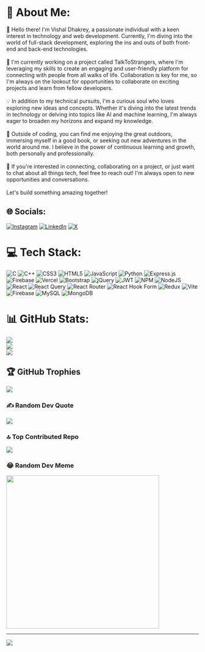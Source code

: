 # 💫 About Me:
👋 Hello there! I'm Vishal Dhakrey, a passionate individual with a keen interest in technology and web development. Currently, I'm diving into the world of full-stack development, exploring the ins and outs of both front-end and back-end technologies.<br><br>🚀 I'm currently working on a project called TalkToStrangers, where I'm leveraging my skills to create an engaging and user-friendly platform for connecting with people from all walks of life. Collaboration is key for me, so I'm always on the lookout for opportunities to collaborate on exciting projects and learn from fellow developers.<br><br>💡 In addition to my technical pursuits, I'm a curious soul who loves exploring new ideas and concepts. Whether it's diving into the latest trends in technology or delving into topics like AI and machine learning, I'm always eager to broaden my horizons and expand my knowledge.<br><br>🌱 Outside of coding, you can find me enjoying the great outdoors, immersing myself in a good book, or seeking out new adventures in the world around me. I believe in the power of continuous learning and growth, both personally and professionally.<br><br>💬 If you're interested in connecting, collaborating on a project, or just want to chat about all things tech, feel free to reach out! I'm always open to new opportunities and conversations.<br><br>Let's build something amazing together!


## 🌐 Socials:
[![Instagram](https://img.shields.io/badge/Instagram-%23E4405F.svg?logo=Instagram&logoColor=white)](https://instagram.com/curious.vishal) [![LinkedIn](https://img.shields.io/badge/LinkedIn-%230077B5.svg?logo=linkedin&logoColor=white)](https://linkedin.com/in/vishaldhakrey) [![X](https://img.shields.io/badge/X-black.svg?logo=X&logoColor=white)](https://x.com/vishaldhakrey3) 

# 💻 Tech Stack:
![C](https://img.shields.io/badge/c-%2300599C.svg?style=for-the-badge&logo=c&logoColor=white) ![C++](https://img.shields.io/badge/c++-%2300599C.svg?style=for-the-badge&logo=c%2B%2B&logoColor=white) ![CSS3](https://img.shields.io/badge/css3-%231572B6.svg?style=for-the-badge&logo=css3&logoColor=white) ![HTML5](https://img.shields.io/badge/html5-%23E34F26.svg?style=for-the-badge&logo=html5&logoColor=white) ![JavaScript](https://img.shields.io/badge/javascript-%23323330.svg?style=for-the-badge&logo=javascript&logoColor=%23F7DF1E) ![Python](https://img.shields.io/badge/python-3670A0?style=for-the-badge&logo=python&logoColor=ffdd54) ![Express.js](https://img.shields.io/badge/express.js-%23404d59.svg?style=for-the-badge&logo=express&logoColor=%2361DAFB) ![Firebase](https://img.shields.io/badge/firebase-%23039BE5.svg?style=for-the-badge&logo=firebase) ![Vercel](https://img.shields.io/badge/vercel-%23000000.svg?style=for-the-badge&logo=vercel&logoColor=white) ![Bootstrap](https://img.shields.io/badge/bootstrap-%238511FA.svg?style=for-the-badge&logo=bootstrap&logoColor=white) ![jQuery](https://img.shields.io/badge/jquery-%230769AD.svg?style=for-the-badge&logo=jquery&logoColor=white) ![JWT](https://img.shields.io/badge/JWT-black?style=for-the-badge&logo=JSON%20web%20tokens) ![NPM](https://img.shields.io/badge/NPM-%23CB3837.svg?style=for-the-badge&logo=npm&logoColor=white) ![NodeJS](https://img.shields.io/badge/node.js-6DA55F?style=for-the-badge&logo=node.js&logoColor=white) ![React](https://img.shields.io/badge/react-%2320232a.svg?style=for-the-badge&logo=react&logoColor=%2361DAFB) ![React Query](https://img.shields.io/badge/-React%20Query-FF4154?style=for-the-badge&logo=react%20query&logoColor=white) ![React Router](https://img.shields.io/badge/React_Router-CA4245?style=for-the-badge&logo=react-router&logoColor=white) ![React Hook Form](https://img.shields.io/badge/React%20Hook%20Form-%23EC5990.svg?style=for-the-badge&logo=reacthookform&logoColor=white) ![Redux](https://img.shields.io/badge/redux-%23593d88.svg?style=for-the-badge&logo=redux&logoColor=white) ![Vite](https://img.shields.io/badge/vite-%23646CFF.svg?style=for-the-badge&logo=vite&logoColor=white) ![Firebase](https://img.shields.io/badge/Firebase-039BE5?style=for-the-badge&logo=Firebase&logoColor=white) ![MySQL](https://img.shields.io/badge/mysql-%2300000f.svg?style=for-the-badge&logo=mysql&logoColor=white) ![MongoDB](https://img.shields.io/badge/MongoDB-%234ea94b.svg?style=for-the-badge&logo=mongodb&logoColor=white)
# 📊 GitHub Stats:
![](https://github-readme-stats.vercel.app/api?username=Vishaldhakrey&theme=dark&hide_border=false&include_all_commits=false&count_private=false)<br/>
![](https://github-readme-streak-stats.herokuapp.com/?user=Vishaldhakrey&theme=dark&hide_border=false)<br/>
![](https://github-readme-stats.vercel.app/api/top-langs/?username=Vishaldhakrey&theme=dark&hide_border=false&include_all_commits=false&count_private=false&layout=compact)

## 🏆 GitHub Trophies
![](https://github-profile-trophy.vercel.app/?username=Vishaldhakrey&theme=radical&no-frame=false&no-bg=true&margin-w=4)

### ✍️ Random Dev Quote
![](https://quotes-github-readme.vercel.app/api?type=horizontal&theme=radical)

### 🔝 Top Contributed Repo
![](https://github-contributor-stats.vercel.app/api?username=Vishaldhakrey&limit=5&theme=dark&combine_all_yearly_contributions=true)

### 😂 Random Dev Meme
<img src='https://randommeme-five.vercel.app/' style="height: 400px;"/>

---
[![](https://visitcount.itsvg.in/api?id=Vishaldhakrey&icon=0&color=0)](https://visitcount.itsvg.in)

<!-- Proudly created with GPRM ( https://gprm.itsvg.in ) -->
